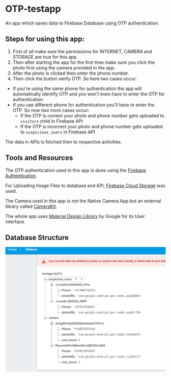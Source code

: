 # OTP-testapp
An app which saves data to Firebase Database using OTP authentication.

## Steps for using this app:
1. First of all make sure the permissions for INTERNET, CAMERA and STORAGE are true for this app.
2. Then after starting the app for the first time make sure you click the photo first using the camera provided in the app.
3. After the photo is clicked then enter the phone number.
4. Then click the button verify OTP. So here two cases occur:
  - If you're using the same phone for authentication the app will automatically identify OTP and you won't even have to enter the  OTP for authentication.
  - If you use different phone for authentication you'll have to enter the OTP. So now two more cases occur:
      - If the OTP is correct your photo and phone number gets uploaded to `visitors` child in Firebase API
      - If the OTP is incorrect your photo and phone number gets uploaded to `suspicious_users` in Firebase API

The data in APIs is fetched then to respective activities.

## Tools and Resources 

The OTP authentication used in this app is done using the [Firebase Authentication](https://firebase.google.com/docs/auth/android/phone-auth).

For Uploading Image Files to database and API, [Firebase Cloud Storage](https://firebase.google.com/docs/storage/android/start) was used.

The Camera used in this app is not the Native Camera App but an external library called [CameraKit](https://github.com/CameraKit/camerakit-android).

The whole app uses [Material Design Library](https://github.com/material-components/material-components-android) by Google for its User interface.

## Database Structure
![alt text](https://raw.githubusercontent.com/super-sid/OTP-testapp/master/firebase.JPG)
